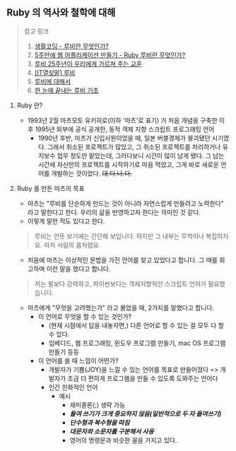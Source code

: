 ## Ruby 의 역사와 철학에 대해



> 참고 링크
>
> 1. [생활코딩 - 루비란 무엇인가?](https://opentutorials.org/course/2834/16498)
> 2. [5주만에 웹 어플리케이션 만들기 - Ruby 루비란 무엇인가?](https://www.youtube.com/watch?v=iNrT0O2_MQM&feature=emb_title)
> 3. [루비 25주년이 우리에게 가르쳐 주는 교훈](https://hub.zum.com/goodhyun/21973)
> 4. [[IT열쇳말] 루비](http://www.bloter.net/archives/271008)
> 5. [루비에 대해서](https://www.ruby-lang.org/ko/about/)
> 6. [한 눈에 끝내는 루비 기초](https://edu.goorm.io/learn/lecture/2011/%ED%95%9C-%EB%88%88%EC%97%90-%EB%81%9D%EB%82%B4%EB%8A%94-%EB%A3%A8%EB%B9%84-%EA%B8%B0%EC%B4%88)



1. Ruby 란?

   * 1993년 2월 마츠모토 유키히로(이하 '마츠'로 표기) 가 처음 개념을 구축한 이후 1995년 외부에 공식 공개한, 동적 객체 지향 스크립트 프로그래밍 언어
     * 1990년 후반, 마츠가 신입사원이었을 때, 일본 버블경제가 붕괴됐던 시기였다. 그래서 취소된 프로젝트가 많았고, 그 취소된 프로젝트를 처리하거나 유지보수 업무 정도만 맡았는데, 그러다보니 시간이 많이 남게 됐다. 그 남는 시간에 자신만의 프로젝트를 시작하기로 마음 먹었고, 그게 바로 새로운 언어를 개발하는 것이었다. <del>대.다.나.다.</del>

   

2. Ruby 를 만든 마츠의 목표

   * 마츠는 "루비를 단순하게 만드는 것이 아니라 자연스럽게 만들려고 노력한다" 라고 말한다고 한다. 우리의 삶을 반영하고자 한다는 의미인 것 같다.
   * 이렇게 말한 적도 있다고 한다.

   > 루비는 언뜻 보기에는 간단해 보입니다. 하지만 그 내부는 무척이나 복잡하지요. 마치 사람의 몸처럼요.

   

   * 처음에 마츠는 이상적인 문법을 가진 언어를 찾고 있었다고 합니다. 그 때를 회고하며 이런 말을 했다고 합니다.

   > 저는 펄보다 강력하고, 파이썬보다는 객체지향적인 스크립트 언어가 필요했습니다.

   

   * 마츠에게 "무엇을 고려했는가" 라고 물었을 때, 2가지를 말했다고 합니다.
     * 이 언어로 무엇을 할 수 있는 것인가?
       * (현재 시점에서 답을 내놓자면,) 다른 언어로 할 수 있는 걸 모두 다 할 수 있다.
       * 임베디드, 웹 프로그래밍, 윈도우 프로그램 만들기, mac OS 프로그램 만들기 등등
     * 이 언어를 쓸 때 느낌이 어떤가?
       * 개발자가 기쁨(JOY)을 느낄 수 있는 언어를 목표로 만들어졌다 => 개발자가 조금 더 편하게 프로그램을 만들 수 있도록 도와주는 언어다
       * 인간 친화적인 언어
         * 예시
           * 세미콜론(;) 생략 가능
           * ***들여 쓰기가 크게 중요하지 않음(일반적으로 두 자 들여쓰기)***
           * ***단수형과 복수형을 따짐***
           * ***대문자와 소문자를 구분해서 사용***
           * 영어의 명령문과 비슷한 꼴을 가지고 있다.